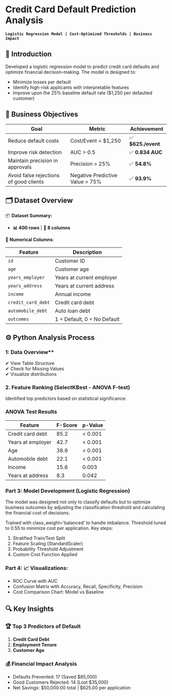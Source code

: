 # Credit Card Default Prediction Analysis
**`Logistic Regression Model | Cost-Optimized Thresholds | Business Impact`**

## 📌 Introduction
Developed a logistic regression model to predict credit card defaults and optimize financial decision-making. The model is designed to:
- Minimize losses per default
- Identify high-risk applicants with interpretable features
- Improve upon the 25% baseline default rate ($1,250 per defaulted customer)

## 🎯 Business Objectives
| Goal | Metric | Achievement |
|------|--------|-------------|
| Reduce default costs | Cost/Event < $1,250 | ✅ **$625./event** |
| Improve risk detection | AUC > 0.5 | ✅ **0.834 AUC** |
| Maintain precision in approvals | Precision > 25% | ✅ **54.8%** |
| Avoid false rejections of good clients|Negative Predictive Value > 75%| ✅ **93.9%** |

## 🗂 Dataset Overview

📦 **Dataset Summary:**  
- **📊 400 rows** | **📁 8 columns**  

🔢 **Numerical Columns**:  

| Feature            | Description                 |
| ------------------ | --------------------------- |
| `id`               | Customer ID                 |
| `age`              | Customer age                |
| `years_employer`   | Years at current employer   |
| `years_address`    | Years at current address    |
| `income`           | Annual income               |
| `credit_card_debt` | Credit card debt            |
| `automobile_debt`  | Auto loan debt              |
| `outcomes`         | 1 = Default, 0 = No Default |


## ⚙️ Python Analysis Process  
### 1: Data Overview**  
✔ View Table Structure  
✔ Check for Missing Values  
✔ Visualize distributions

### 2. Feature Ranking (SelectKBest - ANOVA F-test)
Identified top predictors based on statistical significance:

### ANOVA Test Results
| Feature            | F-Score | p-Value   |
|--------------------|---------|-----------|
| Credit card debt   | 85.2    | < 0.001   |
| Years at employer  | 42.7    | < 0.001   |
| Age                | 38.9    | < 0.001   |
| Automobile debt    | 22.1    | < 0.001   |
| Income             | 15.6    | 0.003     |
| Years at address   | 8.3     | 0.042     |

### Part 3: Model Development (Logistic Regression)
The model was designed not only to classify defaults but to optimize business outcomes by adjusting the classification threshold and calculating the financial cost of decisions.

Trained with class_weight='balanced' to handle imbalance. Threshold tuned to 0.55 to minimize cost per application.
Key steps:
1. Stratified Train/Test Split
2. Feature Scaling (StandardScaler)
3. Probability Threshold Adjustment
4. Custom Cost Function Applied

### Part 4: 📈 Visualizations:
- ROC Curve with AUC
- Confusion Matrix with Accuracy, Recall, Specificity, Precision
- Cost Comparison Chart: Model vs Baseline


## 🔍 Key Insights

### 🏆 Top 3 Predictors of Default
1. **Credit Card Debt**  
2. **Employment Tenure**  
3. **Customer Age**

### 💰 Financial Impact Analysis
- Defaults Prevented: 17 (Saved $85,000)
- Good Customers Rejected: 14 (Lost $35,000)
- Net Savings: $50,000.00 total | $625.00 per application


